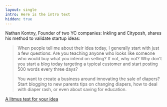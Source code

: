 ```yaml
---
layout: single
intro: Here is the intro text
hidden: true
---
```

Nathan Kontny, Founder of two YC companies: Inkling and Cityposh, shares his method to validate startup ideas:

> When people tell me about their idea today, I generally start with just a few questions: Are you teaching anyone who looks like someone who would buy what you intend on selling? If not, why not? Why don’t you start a blog today targeting a typical customer and start posting 500 words every three days?
> 
> You want to create a business around innovating the sale of diapers? Start blogging to new parents tips on changing diapers, how to deal with diaper rash, or even about saving for education.

[A litmus test for your idea](http://ninjasandrobots.com/litmus-test "A litmus test for your idea")